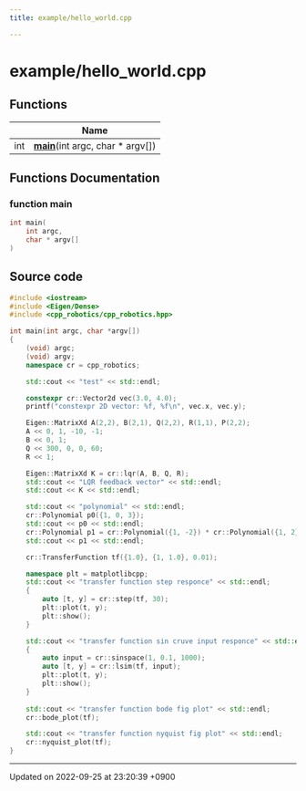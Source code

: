 ```yaml
---
title: example/hello_world.cpp

---
```


# example/hello_world.cpp



## Functions

|                | Name           |
| -------------- | -------------- |
| int | **[main](/cpp_robotics/doxybook/Files/hello__world_8cpp/#function-main)**(int argc, char * argv[]) |


## Functions Documentation

### function main

```cpp
int main(
    int argc,
    char * argv[]
)
```




## Source code

```cpp
#include <iostream>
#include <Eigen/Dense>
#include <cpp_robotics/cpp_robotics.hpp>

int main(int argc, char *argv[])
{
    (void) argc;
    (void) argv;
    namespace cr = cpp_robotics;

    std::cout << "test" << std::endl;

    constexpr cr::Vector2d vec(3.0, 4.0);
    printf("constexpr 2D vector: %f, %f\n", vec.x, vec.y);

    Eigen::MatrixXd A(2,2), B(2,1), Q(2,2), R(1,1), P(2,2);
    A << 0, 1, -10, -1;
    B << 0, 1;
    Q << 300, 0, 0, 60;
    R << 1;

    Eigen::MatrixXd K = cr::lqr(A, B, Q, R);
    std::cout << "LQR feedback vector" << std::endl;
    std::cout << K << std::endl;

    std::cout << "polynomial" << std::endl;
    cr::Polynomial p0({1, 0, 3});
    std::cout << p0 << std::endl;
    cr::Polynomial p1 = cr::Polynomial({1, -2}) * cr::Polynomial({1, 2});
    std::cout << p1 << std::endl;

    cr::TransferFunction tf({1.0}, {1, 1.0}, 0.01);

    namespace plt = matplotlibcpp;
    std::cout << "transfer function step responce" << std::endl;
    {
        auto [t, y] = cr::step(tf, 30);
        plt::plot(t, y);
        plt::show();
    }

    std::cout << "transfer function sin cruve input responce" << std::endl;
    {
        auto input = cr::sinspace(1, 0.1, 1000);
        auto [t, y] = cr::lsim(tf, input);
        plt::plot(t, y);
        plt::show();
    }
    
    std::cout << "transfer function bode fig plot" << std::endl;
    cr::bode_plot(tf);

    std::cout << "transfer function nyquist fig plot" << std::endl;
    cr::nyquist_plot(tf);
}
```


-------------------------------

Updated on 2022-09-25 at 23:20:39 +0900
